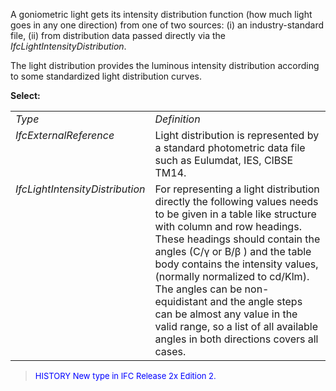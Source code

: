 A goniometric light gets its intensity distribution function (how much light goes in any one direction) from one of two sources: (i) an industry-standard file, (ii) from distribution data passed directly via the _IfcLightIntensityDistribution_.

The light distribution provides the luminous intensity distribution according to some standardized light distribution curves.

**Select:**

<table> 
		<tr> 
		  <td><i>Type</i></td> 
		  <td><i>Definition</i></td> 
		</tr> 
		<tr> 
		  <td valign="TOP"><i>IfcExternalReference</i></td> 
		  <td valign="TOP">Light distribution is represented by a standard
			 photometric data file such as Eulumdat, IES, CIBSE TM14. </td> 
		</tr> 
		<tr> 
		  <td valign="TOP"><i>IfcLightIntensityDistribution</i></td> 
		  <td valign="TOP">For representing a light distribution directly the
			 following values needs to be given in a table like structure with column and
			 row headings. These headings should contain the angles (C/&#947; or B/&#946; )
			 and the table body contains the intensity values, (normally normalized to
			 cd/Klm). The angles can be non- equidistant and the angle steps can be almost
			 any value in the valid range, so a list of all available angles in both
			 directions covers all cases. </td> 
		</tr> 
	 </table>

> <font size="-1" color="#0000FF">HISTORY New type in IFC Release 2x
		  Edition 2. </font>
>
